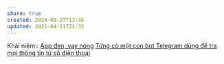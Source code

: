 ```yaml
---
share: true
created: 2024-08-27T13:46
updated: 2025-04-11T21:32
---
```

Khái niệm:: [App đen, vay nóng](../../../../%CE%9E%20Kh%C3%A1i%20ni%E1%BB%87m/App%20%C4%91en,%20vay%20n%C3%B3ng.md)
[Từng có một con bot Telegram dùng để tra mọi thông tin từ số điện thoại](../../../../Ki%E1%BA%BFm%20ti%E1%BB%81n/L%C3%A0m%20ch%E1%BB%A7/T%C3%A0i%20kho%E1%BA%A3n%20%E1%BA%A3o,%20mua%20b%C3%A1n%20th%C3%B4ng%20tin%20c%C3%A1%20nh%C3%A2n/T%E1%BB%ABng%20c%C3%B3%20m%E1%BB%99t%20con%20bot%20Telegram%20d%C3%B9ng%20%C4%91%E1%BB%83%20tra%20m%E1%BB%8Di%20th%C3%B4ng%20tin%20t%E1%BB%AB%20s%E1%BB%91%20%C4%91i%E1%BB%87n%20tho%E1%BA%A1i.md)
